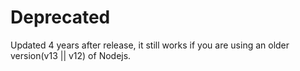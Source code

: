 # Deprecated

Updated 4 years after release, it still works if you are using an older version(v13 || v12) of Nodejs.

